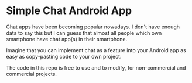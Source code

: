 # Simple Chat Android App

Chat apps have been becoming popular nowadays. 
I don't have enough data to say this but I can guess that almost all people which own 
smartphone have chat app(s) in their smartphone.

Imagine that you can implement chat as a feature into your Android app as easy as 
copy-pasting code to your own project.

The code in this repo is free to use and to modify, for non-commercial and commercial projects.